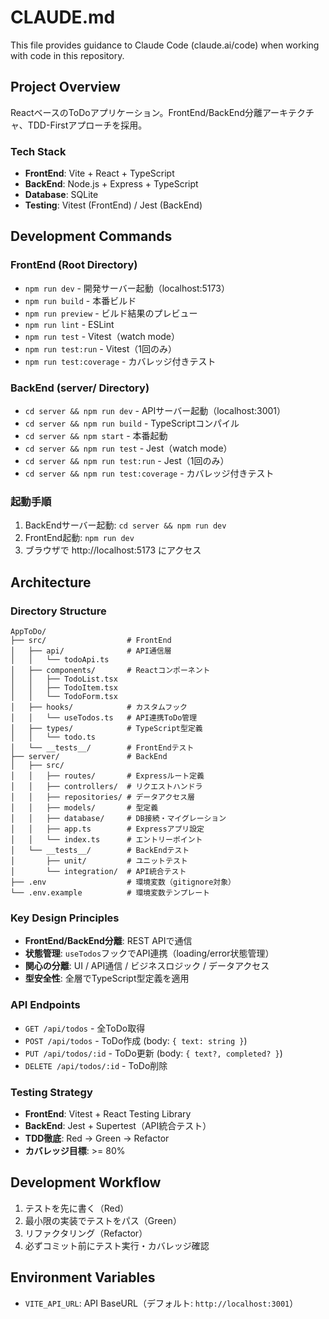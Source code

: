# CLAUDE.md

This file provides guidance to Claude Code (claude.ai/code) when working with code in this repository.

## Project Overview
ReactベースのToDoアプリケーション。FrontEnd/BackEnd分離アーキテクチャ、TDD-Firstアプローチを採用。

### Tech Stack
- **FrontEnd**: Vite + React + TypeScript
- **BackEnd**: Node.js + Express + TypeScript
- **Database**: SQLite
- **Testing**: Vitest (FrontEnd) / Jest (BackEnd)

## Development Commands

### FrontEnd (Root Directory)
- `npm run dev` - 開発サーバー起動（localhost:5173）
- `npm run build` - 本番ビルド
- `npm run preview` - ビルド結果のプレビュー
- `npm run lint` - ESLint
- `npm run test` - Vitest（watch mode）
- `npm run test:run` - Vitest（1回のみ）
- `npm run test:coverage` - カバレッジ付きテスト

### BackEnd (server/ Directory)
- `cd server && npm run dev` - APIサーバー起動（localhost:3001）
- `cd server && npm run build` - TypeScriptコンパイル
- `cd server && npm start` - 本番起動
- `cd server && npm run test` - Jest（watch mode）
- `cd server && npm run test:run` - Jest（1回のみ）
- `cd server && npm run test:coverage` - カバレッジ付きテスト

### 起動手順
1. BackEndサーバー起動: `cd server && npm run dev`
2. FrontEnd起動: `npm run dev`
3. ブラウザで http://localhost:5173 にアクセス

## Architecture

### Directory Structure
```
AppToDo/
├── src/                  # FrontEnd
│   ├── api/              # API通信層
│   │   └── todoApi.ts
│   ├── components/       # Reactコンポーネント
│   │   ├── TodoList.tsx
│   │   ├── TodoItem.tsx
│   │   └── TodoForm.tsx
│   ├── hooks/            # カスタムフック
│   │   └── useTodos.ts   # API連携ToDo管理
│   ├── types/            # TypeScript型定義
│   │   └── todo.ts
│   └── __tests__/        # FrontEndテスト
├── server/               # BackEnd
│   ├── src/
│   │   ├── routes/       # Expressルート定義
│   │   ├── controllers/  # リクエストハンドラ
│   │   ├── repositories/ # データアクセス層
│   │   ├── models/       # 型定義
│   │   ├── database/     # DB接続・マイグレーション
│   │   ├── app.ts        # Expressアプリ設定
│   │   └── index.ts      # エントリーポイント
│   └── __tests__/        # BackEndテスト
│       ├── unit/         # ユニットテスト
│       └── integration/  # API統合テスト
├── .env                  # 環境変数（gitignore対象）
└── .env.example          # 環境変数テンプレート
```

### Key Design Principles
- **FrontEnd/BackEnd分離**: REST APIで通信
- **状態管理**: `useTodos`フックでAPI連携（loading/error状態管理）
- **関心の分離**: UI / API通信 / ビジネスロジック / データアクセス
- **型安全性**: 全層でTypeScript型定義を適用

### API Endpoints
- `GET /api/todos` - 全ToDo取得
- `POST /api/todos` - ToDo作成 (body: `{ text: string }`)
- `PUT /api/todos/:id` - ToDo更新 (body: `{ text?, completed? }`)
- `DELETE /api/todos/:id` - ToDo削除

### Testing Strategy
- **FrontEnd**: Vitest + React Testing Library
- **BackEnd**: Jest + Supertest（API統合テスト）
- **TDD徹底**: Red → Green → Refactor
- **カバレッジ目標**: >= 80%

## Development Workflow
1. テストを先に書く（Red）
2. 最小限の実装でテストをパス（Green）
3. リファクタリング（Refactor）
4. 必ずコミット前にテスト実行・カバレッジ確認

## Environment Variables
- `VITE_API_URL`: API BaseURL（デフォルト: `http://localhost:3001`）